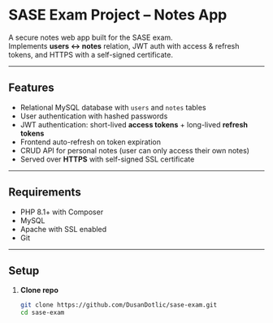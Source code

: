# SASE Exam Project – Notes App

A secure notes web app built for the SASE exam.  
Implements **users ↔ notes** relation, JWT auth with access & refresh tokens, and HTTPS with a self-signed certificate.

---

## Features
- Relational MySQL database with `users` and `notes` tables
- User authentication with hashed passwords
- JWT authentication: short-lived **access tokens** + long-lived **refresh tokens**
- Frontend auto-refresh on token expiration
- CRUD API for personal notes (user can only access their own notes)
- Served over **HTTPS** with self-signed SSL certificate

---

## Requirements
- PHP 8.1+ with Composer
- MySQL
- Apache with SSL enabled
- Git

---

## Setup

1. **Clone repo**
   ```bash
   git clone https://github.com/DusanDotlic/sase-exam.git
   cd sase-exam
